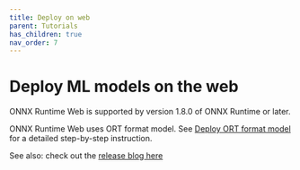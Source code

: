 ```yaml
---
title: Deploy on web
parent: Tutorials
has_children: true
nav_order: 7
---
```


# Deploy ML models on the web

ONNX Runtime Web is supported by version 1.8.0 of ONNX Runtime or later.

ONNX Runtime Web uses ORT format model. See [Deploy ORT format model](../ort-format-model) for a detailed step-by-step instruction.

See also: check out the [release blog here](https://cloudblogs.microsoft.com/opensource/2021/09/02/onnx-runtime-web-running-your-machine-learning-model-in-browser/)
